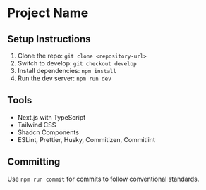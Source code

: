 # Project Name

## Setup Instructions
1. Clone the repo: `git clone <repository-url>`
2. Switch to develop: `git checkout develop`
3. Install dependencies: `npm install`
4. Run the dev server: `npm run dev`

## Tools
- Next.js with TypeScript
- Tailwind CSS
- Shadcn Components
- ESLint, Prettier, Husky, Commitizen, Commitlint

## Committing
Use `npm run commit` for commits to follow conventional standards.